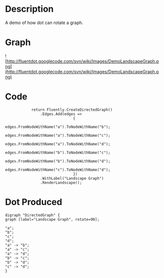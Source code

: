 # Description #

A demo of how dot can rotate a graph.

# Graph #

![http://fluentdot.googlecode.com/svn/wiki/Images/DemoLandscapeGraph.png](http://fluentdot.googlecode.com/svn/wiki/Images/DemoLandscapeGraph.png)

# Code #

```
            return Fluently.CreateDirectedGraph()
                .Edges.Add(edges =>
                               {
                                   edges.FromNodeWithName("a").ToNodeWithName("b");
                                   edges.FromNodeWithName("a").ToNodeWithName("c");
                                   edges.FromNodeWithName("a").ToNodeWithName("d");
                                   edges.FromNodeWithName("b").ToNodeWithName("c");
                                   edges.FromNodeWithName("b").ToNodeWithName("d");
                                   edges.FromNodeWithName("c").ToNodeWithName("d");
                               })
                .WithLabel("Landscape Graph")
                .RenderLandscape();

```

# Dot Produced #

```
digraph "DirectedGraph" {
graph [label="Landscape Graph", rotate=90];

"a";
"b";
"c";
"d";
"a" -> "b";
"a" -> "c";
"a" -> "d";
"b" -> "c";
"b" -> "d";
"c" -> "d";
}
```